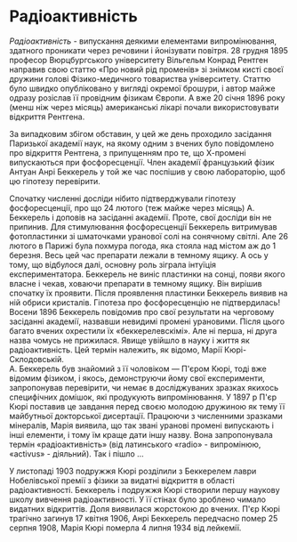 # Радіоактивність

*Радіоактивність* - випускання деякими елементами випромінювання, здатного проникати через речовини і йонізувати повітря.
28 грудня 1895 професор Вюрцбургського університету Вільгельм Конрад Рентген направив свою статтю «Про новий рід променів» зі знімком кисті своєї дружини голові Фізико-медичного товариства університету. Статтю було швидко опубліковано у вигляді окремої брошури, і автор майже одразу розіслав її провідним фізикам Європи. А вже 20 січня 1896 року (менш ніж через місяць) американські лікарі почали використовувати відкриття Рентгена.

<!---Рентген-->
За випадковим збігом обставин, у цей же день проходило засідання Паризької академії наук, на якому одним з вчених було повідомлено про відкриття Рентгена, з припущенням  про те, що Х-промені випускаються при фосфоресценції. Член академії французький фізик Антуан Анрі Беккерель у той же час поспішив у свою лабораторію, щоб цю гіпотезу перевірити.

<!---Беккерель-->
Спочатку численні досліди нібито підтверджували гіпотезу фосфоресценції, про що 24 лютого (теж майже через місяць) А. Беккерель і доповів на засіданні академії. Проте, свої досліди він не припинив. Для стимулювання фосфоресценції Беккерель витримував фотопластинки зі шматочками уранової солі на сонячному світлі. Але 26 лютого в Парижі була похмура погода, яка стояла над містом аж до 1 березня. Весь цей час препарати лежали в темному ящику. А ось у тому, що відбулося далі, основну роль зіграла інтуїція експериментатора. Беккерель не виніс пластинки на сонці, появи якого власне і чекав, ховаючи препарати в темному ящику. Він вирішив спочатку їх проявити. Після проявлення пластинки Беккерель виявив на ній обриси кристалів. Гіпотеза про фосфоресценцію не підтвердилась! 
Восени 1896 Беккерель повідомив про свої результати на черговому засіданні академії, назвавши невидимі промені урановими. Після цього багато вчених охрестили їх «беккерелевскімі». Але ні перша, ні друга назва чомусь не прижилася. Явище увійшло в науку і життя як радіоактивність. Цей термін належить, як відомо, Марії Кюрі-Склодовській.      
А. Беккерель був знайомий з її чоловіком ― П'єром Кюрі, тоді вже відомим фізиком, і якось, демонструючи йому свої експерименти, запропонував перевірити, чи немає в досліджуваних зразках якихось специфічних домішок, які продукують випромінювання. У 1897 р П'єр Кюрі поставив це завдання перед своєю молодою дружиною як тему її майбутньої докторської дисертації. Працюючи з численними зразками мінералів, Марія виявила, що так звані уранові промені випускають і інші елементи, і тому їм краще дати іншу назву. Вона запропонувала термін «радіоактивність» (від латинського «radio» - випромінюю, «activus» - діяльний). Так і пішло ...      
<!--П'єp и Мария Кюри--->
У листопаді 1903 подружжя Кюрі розділили з Беккерелем лаври Нобелівської премії з фізики за видатні відкриття в області радіоактивності.
Беккерель і подружжя Кюрі створили першу наукову школу вивчення радіоактивності. У її стінах було зроблено чимало видатних відкриттів.
Доля виявилася жорстокою до вчених. П'єр Кюрі трагічно загинув 17 квітня 1906, Анрі Беккерель передчасно помер 25 серпня 1908, Марія Кюрі померла 4 липня 1934 від лейкемії.
